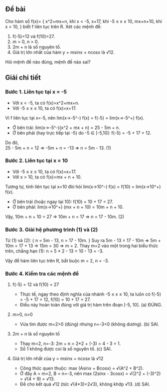 ## Đề bài

Cho hàm số 
f(x)=
{
x^2+mx+n, khi x < -5,
x+17, khi -5 ≤ x ≤ 10,
mx+n+10, khi x > 10,
}
biết f liên tục trên R. Xét các mệnh đề:

1. f(-5)=12 và f(10)=27. 
2. m > 0, n > 0. 
3. 2m + n là số nguyên tố. 
4. Giá trị lớn nhất của hàm y = msinx + ncosx là √12.

Hỏi mệnh đề nào đúng, mệnh đề nào sai?

## Giải chi tiết

### Bước 1. Liên tục tại x = -5

- Với x < -5, ta có f(x)=x^2+mx+n.
- Với -5 ≤ x ≤ 10, ta có f(x)=x+17.

Vì f liên tục tại x=-5, nên
lim(x→-5^-) f(x) = f(-5) = lim(x→-5^+) f(x).

- Ở bên trái: 
  lim(x→-5^-)(x^2 + mx + n) = 25 - 5m + n.
- Ở bên phải (hay trực tiếp tại -5) do -5 ∈ [-5,10]:
  f(-5) = -5 + 17 = 12.

Do đó,  
25 - 5m + n = 12 => -5m + n = -13 => n = 5m - 13. (1)

### Bước 2. Liên tục tại x = 10

- Với -5 ≤ x ≤ 10, ta có f(x)=x+17.
- Với x > 10, ta có f(x)=mx + n + 10.

Tương tự, tính liên tục tại x=10 đòi hỏi
lim(x→10^-) f(x) = f(10) = lim(x→10^+) f(x).

- Ở bên trái (hoặc ngay tại 10):
  f(10) = 10 + 17 = 27.
- Ở bên phải:
  lim(x→10^+) (mx + n + 10) = 10m + n + 10.

Vậy,
10m + n + 10 = 27 => 10m + n = 17 => n = 17 - 10m. (2)

### Bước 3. Giải hệ phương trình (1) và (2)

Từ (1) và (2):
{
n = 5m - 13,
n = 17 - 10m.
}
Suy ra
5m - 13 = 17 - 10m => 5m + 10m = 17 + 13 => 15m = 30 => m = 2.
Thay m=2 vào một trong hai biểu thức trên, chẳng hạn (1):
n = 5 * 2 - 13 = 10 - 13 = -3.

Vậy để hàm liên tục trên R, bắt buộc
m = 2, n = -3.

### Bước 4. Kiểm tra các mệnh đề

1. f(-5) = 12 và f(10) = 27

   - Thực tế, ngay theo định nghĩa của nhánh -5 ≤ x ≤ 10, ta luôn có
       f(-5) = -5 + 17 = 12, 
       f(10) = 10 + 17 = 27.
   - Điều này hoàn toàn đúng với giá trị hàm trên đoạn [-5, 10]. 
   (a) ĐÚNG.

2. m>0, n>0

   - Vừa tìm được m=2>0 (đúng) nhưng n=-3<0 (không dương). 
   (b) SAI.

3. 2m + n là số nguyên tố

   - Thay m=2, n=-3:
     2m + n = 2*2 + (-3) = 4 - 3 = 1.
   - Số 1 không được coi là số nguyên tố. 
   (c) SAI.

4. Giá trị lớn nhất của y = msinx + ncosx là √12

   - Công thức quen thuộc: max (Asinx + Bcosx) = √(A^2 + B^2).
   - Ở đây A = m=2, B = n=-3, nên
     max (2sinx - 3cosx) = √(2^2 + (-3)^2) = √(4 + 9) = √13.
   - Đề cho kết quả √12 (tức √(4*3)=2√3), không khớp √13. 
   (d) SAI.
